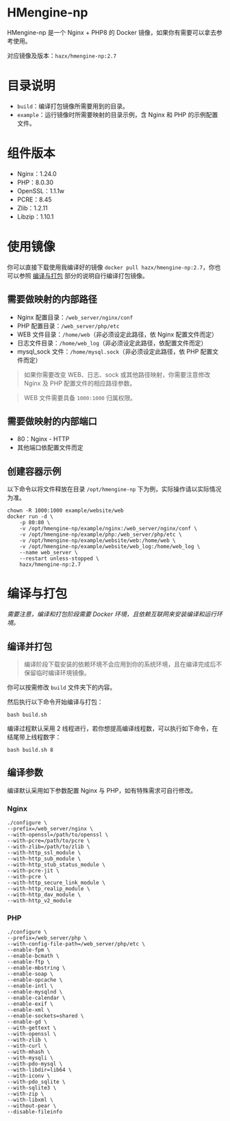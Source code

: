 # HMengine-np

HMengine-np 是一个 Nginx + PHP8 的 Docker 镜像，如果你有需要可以拿去参考使用。

对应镜像及版本：`hazx/hmengine-np:2.7`

# 目录说明

- `build`：编译打包镜像所需要用到的目录。
- `example`：运行镜像时所需要映射的目录示例，含 Nginx 和 PHP 的示例配置文件。

# 组件版本

- Nginx：1.24.0
- PHP：8.0.30
- OpenSSL：1.1.1w
- PCRE：8.45
- Zlib：1.2.11
- Libzip：1.10.1

# 使用镜像

你可以直接下载使用我编译好的镜像 `docker pull hazx/hmengine-np:2.7`，你也可以参照 [编译与打包](#编译与打包) 部分的说明自行编译打包镜像。

## 需要做映射的内部路径

- Nginx 配置目录：`/web_server/nginx/conf`
- PHP 配置目录：`/web_server/php/etc`
- WEB 文件目录：`/home/web`（非必须设定此路径，依 Nginx 配置文件而定）
- 日志文件目录：`/home/web_log`（非必须设定此路径，依配置文件而定）
- mysql_sock 文件：`/home/mysql.sock`（非必须设定此路径，依 PHP 配置文件而定）

> 如果你需要改变 WEB、日志、sock 或其他路径映射，你需要注意修改 Nginx 及 PHP 配置文件的相应路径参数。

> WEB 文件需要具备 `1000:1000` 归属权限。

## 需要做映射的内部端口

- 80：Nginx - HTTP
- 其他端口依配置文件而定

## 创建容器示例

以下命令以将文件释放在目录 `/opt/hmengine-np` 下为例，实际操作请以实际情况为准。

```shell
chown -R 1000:1000 example/website/web
docker run -d \
    -p 80:80 \
    -v /opt/hmengine-np/example/nginx:/web_server/nginx/conf \
    -v /opt/hmengine-np/example/php:/web_server/php/etc \
    -v /opt/hmengine-np/example/website/web:/home/web \
    -v /opt/hmengine-np/example/website/web_log:/home/web_log \
    --name web_server \
    --restart unless-stopped \
    hazx/hmengine-np:2.7
```

# 编译与打包

*需要注意，编译和打包阶段需要 Docker 环境，且依赖互联网来安装编译和运行环境。*

## 编译并打包

> 编译阶段下载安装的依赖环境不会应用到你的系统环境，且在编译完成后不保留临时编译环境镜像。

你可以按需修改 `build` 文件夹下的内容。

然后执行以下命令开始编译与打包：

```shell
bash build.sh
```

编译过程默认采用 2 线程进行，若你想提高编译线程数，可以执行如下命令，在结尾带上线程数字：

```shell
bash build.sh 8
```

## 编译参数

编译默认采用如下参数配置 Nginx 与 PHP，如有特殊需求可自行修改。

### Nginx

```shell
./configure \
--prefix=/web_server/nginx \
--with-openssl=/path/to/openssl \
--with-pcre=/path/to/pcre \
--with-zlib=/path/to/zlib \
--with-http_ssl_module \
--with-http_sub_module \
--with-http_stub_status_module \
--with-pcre-jit \
--with-pcre \
--with-http_secure_link_module \
--with-http_realip_module \
--with-http_dav_module \
--with-http_v2_module
```

### PHP

```shell
./configure \
--prefix=/web_server/php \
--with-config-file-path=/web_server/php/etc \
--enable-fpm \
--enable-bcmath \
--enable-ftp \
--enable-mbstring \
--enable-soap \
--enable-opcache \
--enable-intl \
--enable-mysqlnd \
--enable-calendar \
--enable-exif \
--enable-xml \
--enable-sockets=shared \
--enable-gd \
--with-gettext \
--with-openssl \
--with-zlib \
--with-curl \
--with-mhash \
--with-mysqli \
--with-pdo-mysql \
--with-libdir=lib64 \
--with-iconv \
--with-pdo_sqlite \
--with-sqlite3 \
--with-zip \
--with-libxml \
--without-pear \
--disable-fileinfo
```




